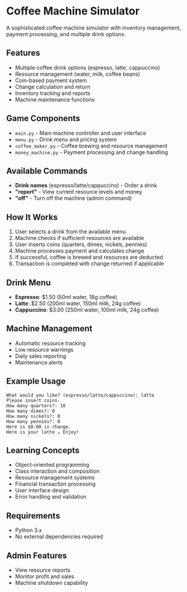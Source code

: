 # Coffee Machine Simulator

A sophisticated coffee machine simulator with inventory management, payment processing, and multiple drink options.

## Features
- Multiple coffee drink options (espresso, latte, cappuccino)
- Resource management (water, milk, coffee beans)
- Coin-based payment system
- Change calculation and return
- Inventory tracking and reports
- Machine maintenance functions

## Game Components
- `main.py` - Main machine controller and user interface
- `menu.py` - Drink menu and pricing system
- `coffee_maker.py` - Coffee brewing and resource management
- `money_machine.py` - Payment processing and change handling

## Available Commands
- **Drink names** (espresso/latte/cappuccino) - Order a drink
- **"report"** - View current resource levels and money
- **"off"** - Turn off the machine (admin command)

## How It Works
1. User selects a drink from the available menu
2. Machine checks if sufficient resources are available
3. User inserts coins (quarters, dimes, nickels, pennies)
4. Machine processes payment and calculates change
5. If successful, coffee is brewed and resources are deducted
6. Transaction is completed with change returned if applicable

## Drink Menu
- **Espresso**: $1.50 (50ml water, 18g coffee)
- **Latte**: $2.50 (200ml water, 150ml milk, 24g coffee)
- **Cappuccino**: $3.00 (250ml water, 100ml milk, 24g coffee)

## Machine Management
- Automatic resource tracking
- Low resource warnings
- Daily sales reporting
- Maintenance alerts

## Example Usage
```
What would you like? (espresso/latte/cappuccino): latte
Please insert coins.
How many quarters?: 10
How many dimes?: 0
How many nickels?: 0
How many pennies?: 0
Here is $0.00 in change.
Here is your latte ☕ Enjoy!
```

## Learning Concepts
- Object-oriented programming
- Class interaction and composition
- Resource management systems
- Financial transaction processing
- User interface design
- Error handling and validation

## Requirements
- Python 3.x
- No external dependencies required

## Admin Features
- View resource reports
- Monitor profit and sales
- Machine shutdown capability